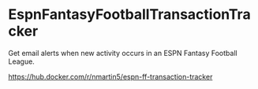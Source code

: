 # EspnFantasyFootballTransactionTracker
Get email alerts when new activity occurs in an ESPN Fantasy Football League.

https://hub.docker.com/r/nmartin5/espn-ff-transaction-tracker
